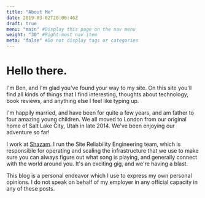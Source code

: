 ```yaml
---
title: "About Me"
date: 2019-03-02T20:06:46Z
draft: true
menu: "main" #Display this page on the nav menu
weight: "30" #Right-most nav item
meta: "false" #Do not display tags or categories
---
```


# Hello there. 

I'm Ben, and I'm glad you've found your way to my site. On this site you'll find all kinds of
things that I find interesting, thoughts about technology, book reviews, and anything else I feel like typing up.

I'm happily married, and have been for quite a few years, and am father to four amazing young children. We all
moved to London from our original home of Salt Lake City, Utah in late 2014. We've been enjoying our adventure so far!

I work at [Shazam](http://www.shazam.com/). I run the Site Reliability Engineering team, which
is responsible for operating and scaling the infrastructure that we use to make sure you can always figure out what
song is playing, and generally connect with the world around you. It's an exciting gig, and we're having a blast.

This blog is a personal endeavor which I use to express my own personal opinions. I do not speak on behalf of my employer in any official capacity in any of these posts.